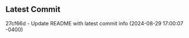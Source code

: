 
## Latest Commit
27cf66d - Update README with latest commit info (2024-08-29 17:00:07 -0400) <Yunxi-Zhou>
